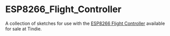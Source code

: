# ESP8266_Flight_Controller

A collection of sketches for use with the [ESP8266 Flight Controller](https://www.tindie.com/products/onehorse/esp8266-flight-controller/) available for sale at Tindie.
